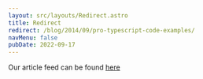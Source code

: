 ```yaml
---
layout: src/layouts/Redirect.astro
title: Redirect
redirect: /blog/2014/09/pro-typescript-code-examples/
navMenu: false
pubDate: 2022-09-17
---
```

<div>
Our article feed can be found <a href="/blog/2014/09/pro-typescript-code-examples/">here</a>
</div>
